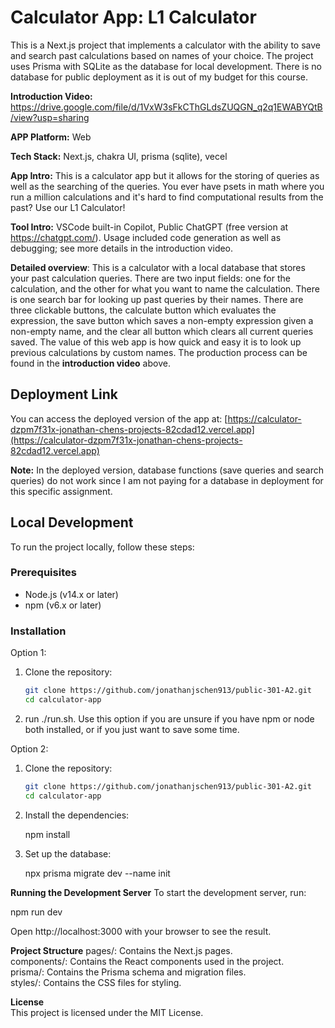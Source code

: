 # Calculator App: L1 Calculator

This is a Next.js project that implements a calculator with the ability to save and search past calculations based on names of your choice. The project uses Prisma with SQLite as the database for local development. There is no database for public deployment as it is out of my budget for this course.

**Introduction Video:** https://drive.google.com/file/d/1VxW3sFkCThGLdsZUQGN_q2q1EWABYQtB/view?usp=sharing

**APP Platform:**
Web

**Tech Stack:**
Next.js, chakra UI, prisma (sqlite), vecel

**App Intro:**
This is a calculator app but it allows for the storing of queries as well as the searching of the queries. You ever have psets in math where you run a million calculations and it's hard to find computational results from the past? Use our L1 Calculator!

**Tool Intro:**
VSCode built-in Copilot, Public ChatGPT (free version at https://chatgpt.com/). Usage included code generation as well as debugging; see more details in the introduction video.

**Detailed overview**:
This is a calculator with a local database that stores your past calculation queries. There are two input fields: one for the calculation, and the other for what you want to name the calculation. There is one search bar for looking up past queries by their names. There are three clickable buttons, the calculate button which evaluates the expression, the save button which saves a non-empty expression given a non-empty name, and the clear all button which clears all current queries saved. The value of this web app is how quick and easy it is to look up previous calculations by custom names. The production process can be found in the **introduction video** above.

## Deployment Link

You can access the deployed version of the app at:
[https://calculator-dzpm7f31x-jonathan-chens-projects-82cdad12.vercel.app](https://calculator-dzpm7f31x-jonathan-chens-projects-82cdad12.vercel.app)

**Note:** In the deployed version, database functions (save queries and search queries) do not work since I am not paying for a database in deployment for this specific assignment.

## Local Development

To run the project locally, follow these steps:

### Prerequisites

- Node.js (v14.x or later)
- npm (v6.x or later)

### Installation

Option 1:
1. Clone the repository:

   ```sh
   git clone https://github.com/jonathanjschen913/public-301-A2.git
   cd calculator-app
   
2. run ./run.sh. Use this option if you are unsure if you have npm or node both installed, or if you just want to save some time.

Option 2:
1. Clone the repository:

   ```sh
   git clone https://github.com/jonathanjschen913/public-301-A2.git
   cd calculator-app

2. Install the dependencies:

   npm install

3. Set up the database:

   npx prisma migrate dev --name init

**Running the Development Server**
To start the development server, run:

  npm run dev

  Open http://localhost:3000 with your browser to see the result.

**Project Structure**
pages/: Contains the Next.js pages.\
components/: Contains the React components used in the project.\
prisma/: Contains the Prisma schema and migration files.\
styles/: Contains the CSS files for styling.

**License**\
This project is licensed under the MIT License.
